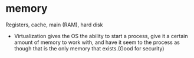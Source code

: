 # memory

Registers, cache, main (RAM), hard disk

- Virtualization gives the OS the ability to start a process, give it a certain amount of memory to work with, and have it seem to the process as though that is the only memory that exists.(Good for security)
